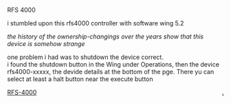 RFS 4000

i stumbled upon this rfs4000 controller with software wing 5.2   

*the history of the ownership-changings over the years show that this device is somehow strange*

one problem i had was to shutdown the device correct.   
i found the shutdown button in the Wing under Operations, then the device rfs4000-xxxxx, the devide details at the bottom of the pge. There yu can select at least a halt button near the execute button

[RFS-4000](https://bobobo-git.github.io/RFS-4000/) <a style="float:right;" href="https://github.com/bobobo-git/RFS-4000/">.</a>
